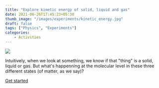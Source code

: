 ```yaml
---
title: "Explore kinetic energy of solid, liquid and gas"
date: 2021-06-26T17:45:23+05:30
thumb_image: "/images/experiments/kinetic_energy.jpg"
draft: false
tags: ["Physics", "Experiments"]
categories:
    - Activities
---
```


![](/images/experiments/kinetic_energy.jpg)

Intuitively, when we look at something, we know if that "thing" is a solid, liquid or gas. But what's happenning at the molecular level in these three different states (of matter, as we say)?

[Get started](https://notes.aquriousmind.com/physics/01-kinetic-energy)


